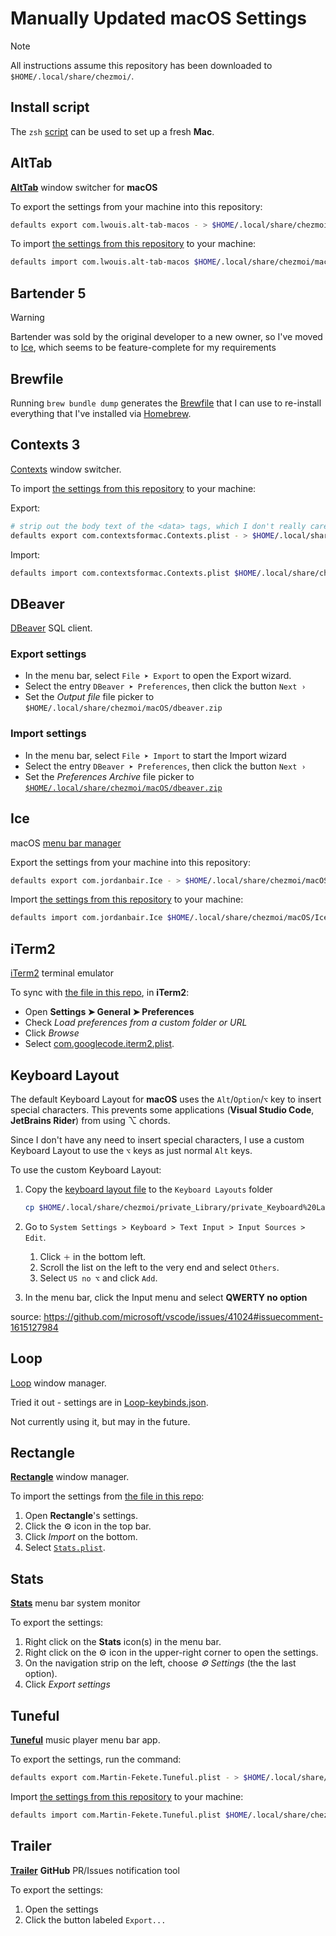 # Manually Updated macOS Settings

> [!NOTE]
>
> All instructions assume this repository has been downloaded to `$HOME/.local/share/chezmoi/`.

## Install script

The `zsh` [script](/macOS/install.zsh) can be used to set up a fresh **Mac**.

## AltTab

[**AltTab**](https://github.com/lwouis/alt-tab-macos) window switcher for **macOS**

To export the settings from your machine into this repository:

```zsh
defaults export com.lwouis.alt-tab-macos - > $HOME/.local/share/chezmoi/macOS/alt-tab-macos.plist
```

To import [the settings from this repository](/macOS/com.lwouis.alt-tab-macos.plist) to your machine:

```zsh
defaults import com.lwouis.alt-tab-macos $HOME/.local/share/chezmoi/macOS/alt-tab-macos.plist
```

## Bartender 5

> [!WARNING]
> Bartender was sold by the original developer to a new owner, so I've moved to [Ice](https://github.com/jordanbaird/Ice), which seems to
> be feature-complete for my requirements

## Brewfile

Running `brew bundle dump` generates the [Brewfile](/macOS/Brewfile) that I can use to re-install everything that I've installed via [Homebrew](https://brew.sh/).

## Contexts 3

[Contexts](https://contexts.co/) window switcher.

To import [the settings from this repository](/macOS/Contexts.plist) to your machine:

Export:

```zsh
# strip out the body text of the <data> tags, which I don't really care about and add > 1M to the file's size
defaults export com.contextsformac.Contexts.plist - > $HOME/.local/share/chezmoi/macOS/Contexts.plist
```

Import:

```zsh
defaults import com.contextsformac.Contexts.plist $HOME/.local/share/chezmoi/macOS/Contexts.plist
```

## DBeaver

[DBeaver](https://github.com/dbeaver/dbeaver) SQL client.

### Export settings

- In the menu bar, select `File ➤ Export` to open the Export wizard.
- Select the entry `DBeaver ➤ Preferences`, then click the button `Next ›`
- Set the _Output file_ file picker to `$HOME/.local/share/chezmoi/macOS/dbeaver.zip`

### Import settings

- In the menu bar, select `File ➤ Import` to start the Import wizard
- Select the entry `DBeaver ➤ Preferences`, then click the button `Next ›`
- Set the _Preferences Archive_ file picker to [`$HOME/.local/share/chezmoi/macOS/dbeaver.zip`](/macOS/dbeaver.zip)

## Ice

macOS [menu bar manager](https://github.com/jordanbaird/Ice)

Export the settings from your machine into this repository:

```zsh
defaults export com.jordanbair.Ice - > $HOME/.local/share/chezmoi/macOS/Ice.plist
```

Import [the settings from this repository](/macOS/com.jordanbair.Ice.plist) to your machine:

```zsh
defaults import com.jordanbair.Ice $HOME/.local/share/chezmoi/macOS/Ice.plist
```

## iTerm2

[iTerm2](https://iterm2.com/) terminal emulator

To sync with [the file in this repo](/macOS/com.googlecode.iterm2.plist), in **iTerm2**:

- Open **Settings ➤ General ➤ Preferences**
- Check *Load preferences from a custom folder or URL*
- Click *Browse*
- Select [com.googlecode.iterm2.plist](/macOS/com.googlecode.iterm2.plist).

## Keyboard Layout

The default Keyboard Layout for **macOS** uses the `Alt`/`Option`/`⌥` key to insert special characters. This prevents some applications (**Visual Studio Code**, **JetBrains Rider**) from using ⌥ chords.

Since I don't have any need to insert special characters, I use a custom Keyboard Layout to use the `⌥` keys as just normal `Alt` keys.

To use the custom Keyboard Layout:

1. Copy the [keyboard layout file](/private_Library/private_Keyboard%20Layouts/us_no_option.keylayout) to the `Keyboard Layouts` folder

    ```zsh
    cp $HOME/.local/share/chezmoi/private_Library/private_Keyboard%20Layouts/us_no_option.keylayout $HOME/Library/Keyboard\ Layouts/
    ```

1. Go to `System Settings > Keyboard > Text Input > Input Sources > Edit`.
    1. Click `＋` in the bottom left.
    1. Scroll the list on the left to the very end and select `Others`.
    1. Select `US no ⌥` and click `Add`.
1. In the menu bar, click the Input menu and select **QWERTY no option**

source: <https://github.com/microsoft/vscode/issues/41024#issuecomment-1615127984>

## Loop

[Loop](https://github.com/MrKai77/Loop) window manager.

Tried it out - settings are in [Loop-keybinds.json](/macOS/Loop-keybinds.json).

Not currently using it, but may in the future.

## Rectangle

[**Rectangle**](https://rectangleapp.com/) window manager.

To import the settings from [the file in this repo](/macOS/Stats.plist):

1. Open **Rectangle**'s settings.
2. Click the ⚙ icon in the top bar.
3. Click *Import* on the bottom.
4. Select [`Stats.plist`](/macOS/Stats.plist).

## Stats

[**Stats**](https://github.com/exelban/stats) menu bar system monitor

To export the settings:

1. Right click on the **Stats** icon(s) in the menu bar.
1. Right click on the ⚙ icon in the upper-right corner to open the settings.
1. On the navigation strip on the left, choose *⚙ Settings* (the the last option).
1. Click *Export settings*

## Tuneful

[**Tuneful**](https://github.com/martinfekete10/Tuneful) music player menu bar app.

To export the settings, run the command:

```zsh
defaults export com.Martin-Fekete.Tuneful.plist - > $HOME/.local/share/chezmoi/macOS/Tuneful.plist
```

Import [the settings from this repository](/macOS/com.jordanbair.Ice.plist) to your machine:

```zsh
defaults import com.Martin-Fekete.Tuneful.plist $HOME/.local/share/chezmoi/macOS/Tuneful.plist
```

## Trailer

[**Trailer**](https://github.com/ptsochantaris/trailer) **GitHub** PR/Issues notification tool

To export the settings:

1. Open the settings
2. Click the button labeled `Export...`
